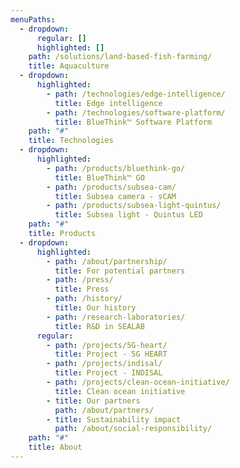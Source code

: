 ```yaml
---
menuPaths:
  - dropdown:
      regular: []
      highlighted: []
    path: /solutions/land-based-fish-farming/
    title: Aquaculture
  - dropdown:
      highlighted:
        - path: /technologies/edge-intelligence/
          title: Edge intelligence
        - path: /technologies/software-platform/
          title: BlueThink™ Software Platform
    path: "#"
    title: Technologies
  - dropdown:
      highlighted:
        - path: /products/bluethink-go/
          title: BlueThink™ GO
        - path: /products/subsea-cam/
          title: Subsea camera - sCAM
        - path: /products/subsea-light-quintus/
          title: Subsea light - Quintus LED
    path: "#"
    title: Products
  - dropdown:
      highlighted:
        - path: /about/partnership/
          title: For potential partners
        - path: /press/
          title: Press
        - path: /history/
          title: Our history
        - path: /research-laboratories/
          title: R&D in SEALAB
      regular:
        - path: /projects/5G-heart/
          title: Project - 5G HEART
        - path: /projects/indisal/
          title: Project - INDISAL
        - path: /projects/clean-ocean-initiative/
          title: Clean ocean initiative
        - title: Our partners
          path: /about/partners/
        - title: Sustainability impact
          path: /about/social-responsibility/
    path: "#"
    title: About
---
```

